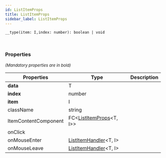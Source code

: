 ```yaml
---
id: ListItemProps
title: ListItemProps
sidebar_label: ListItemProps
---
```


```tsx
__type(item: I,index: number): boolean | void
```
<br/>



### Properties

<font size="2"><i>(Mandatory properties are in bold)</i></font>

| Properties | Type | Description |
| --------- | ---- | ----------- |
| **data** | T |  |
| **index** | number |  |
| **item** | I |  |
| className | string |  |
| ItemContentComponent | FC<[ListItemProps](/api2/interfaces/ListItemProps.md)<T, I\>\> |  |
| onClick |  |  |
| onMouseEnter | [ListItemHandler](/api2/types/ListItemHandler.md)<T, I\> |  |
| onMouseLeave | [ListItemHandler](/api2/types/ListItemHandler.md)<T, I\> |  |
